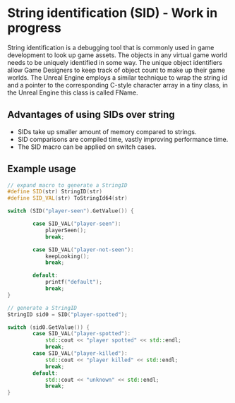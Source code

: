 # String identification (SID) - Work in progress 
String identification is a debugging tool that is commonly used in game development to look up game assets. The objects in any virtual game world needs to be uniquely identified in some way. The unique object identifiers allow Game Designers to keep track of object count to make up their game worlds. The Unreal Engine employs a similar technique  to wrap the string id and a pointer to the corresponding C-style character array in a tiny class, in the Unreal Engine this class is called FName.
## Advantages of using SIDs over string
* SIDs take up smaller amount of memory compared to strings.
* SID comparisons are compiled time, vastly improving performance time.  
* The SID macro can be applied on switch cases.


## Example usage

```cpp
// expand macro to generate a StringID
#define SID(str) StringID(str)
#define SID_VAL(str) ToStringId64(str)

switch (SID("player-seen").GetValue()) {

        case SID_VAL("player-seen"):
            playerSeen();
            break;

        case SID_VAL("player-not-seen"):
            keepLooking();
            break;

        default:
            printf("default");
            break;
}
``` 




```cpp
// generate a StringID
StringID sid0 = SID("player-spotted");

switch (sid0.GetValue()) {
        case SID_VAL("player-spotted"):
            std::cout << "player spotted" << std::endl;
            break;
        case SID_VAL("player-killed"):
            std::cout << "player killed" << std::endl;
            break;
        default:
            std::cout << "unknown" << std::endl;
            break;
}
```
